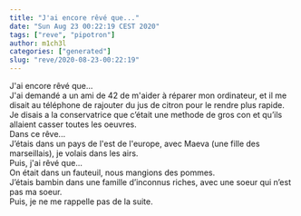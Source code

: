 ```yaml
---
title: "J'ai encore rêvé que..."
date: "Sun Aug 23 00:22:19 CEST 2020"
tags: ["reve", "pipotron"]
author: m1ch3l
categories: ["generated"]
slug: "reve/2020-08-23-00:22:19"
---
```


J'ai encore rêvé que...<br>
J'ai demandé a un ami de 42 de m'aider à réparer mon ordinateur, et il me disait au téléphone de rajouter du jus de citron pour le rendre plus rapide.<br>
Je disais a la conservatrice que c’était une methode de gros con et qu’ils allaient casser toutes les oeuvres.<br>
Dans ce rêve...<br>
J’étais dans un pays de l'est de l'europe, avec Maeva (une fille des marseillais), je volais dans les airs.<br>
Puis, j'ai rêvé que...<br>
On était dans un fauteuil, nous mangions des pommes.<br>
J’étais bambin dans une famille d’inconnus riches, avec une soeur qui n’est pas ma soeur.<br>
Puis, je ne me rappelle pas de la suite.<br>
